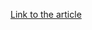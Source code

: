 [Link to the article](https://proofpoint.com/us/threat-insight/post/meet-ovidiy-stealer-bringing-credential-theft-masses)
